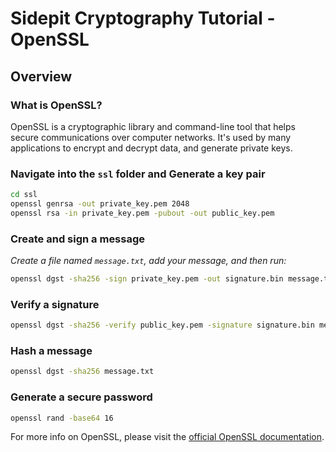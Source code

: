 # Sidepit Cryptography Tutorial - OpenSSL

## Overview

### What is OpenSSL?

OpenSSL is a cryptographic library and command-line tool that helps secure 
communications over computer networks. It's used by many applications to 
encrypt and decrypt data, and generate private keys.

### Navigate into the `ssl` folder and Generate a key pair

```sh
cd ssl
openssl genrsa -out private_key.pem 2048
openssl rsa -in private_key.pem -pubout -out public_key.pem
```

### Create and sign a message

*Create a file named `message.txt`, add your message, and then run:*

```sh
openssl dgst -sha256 -sign private_key.pem -out signature.bin message.txt
```

### Verify a signature

```sh
openssl dgst -sha256 -verify public_key.pem -signature signature.bin message.txt
```

### Hash a message

```sh
openssl dgst -sha256 message.txt
```

### Generate a secure password

```sh
openssl rand -base64 16
```

For more info on OpenSSL, please visit the [official OpenSSL documentation](https://docs.openssl.org/master/).
